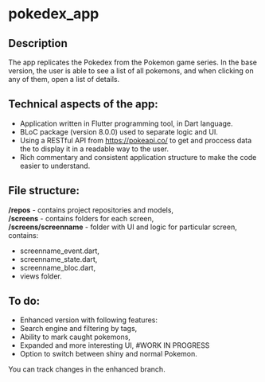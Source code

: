 # pokedex_app
## Description

The app replicates the Pokedex from the Pokemon game series. In the base version, the user is able to see a list of all pokemons, and when clicking on any of them, open a list of details.

## Technical aspects of the app:
- Application written in Flutter programming tool, in Dart language.
- BLoC package (version 8.0.0) used to separate logic and UI.
- Using a RESTful API from https://pokeapi.co/ to get and proccess data the to display it in a readable way to the user.
- Rich commentary and consistent application structure to make the code easier to understand.

## File structure:
**/repos** - contains project repositories and models,  
**/screens** - contains folders for each screen,  
**/screens/screenname** - folder with UI and logic for particular screen, contains:
- screenname_event.dart,
- screenname_state.dart,
- screenname_bloc.dart,
- views folder.

## To do:
- Enhanced version with following features:
- Search engine and filtering by tags,
- Ability to mark caught pokemons,
- Expanded and more interesting UI, #WORK IN PROGRESS
- Option to switch between shiny and normal Pokemon.

You can track changes in the enhanced branch.
